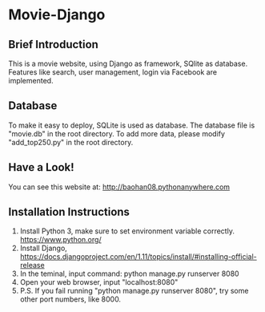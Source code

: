 # Movie-Django
## Brief Introduction
This is a movie website, using Django as framework, SQlite as database. Features like search, user management, login via Facebook are implemented.

## Database
To make it easy to deploy, SQLite is used as database. The database file is "movie.db" in the root directory.
To add more data, please modify "add_top250.py" in the root directory.

## Have a Look!
You can see this website at: http://baohan08.pythonanywhere.com

## Installation Instructions
1. Install Python 3, make sure to set environment variable correctly. https://www.python.org/
2. Install Django, https://docs.djangoproject.com/en/1.11/topics/install/#installing-official-release
3. In the teminal, input command: python manage.py runserver 8080
4. Open your web browser, input "localhost:8080"
5. P.S. If you fail running "python manage.py runserver 8080", try some other port numbers, like 8000.
